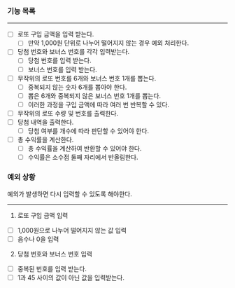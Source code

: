 ### 기능 목록

-------------------------
- [ ] 로또 구입 금액을 입력 받는다.
  - [ ] 만약 1,000원 단위로 나누어 떨어지지 않는 경우 예외 처리한다. 
- [ ] 당첨 번호와 보너스 번호를 각각 입력받는다.
  - [ ] 당첨 번호를 입력 받는다.
  - [ ] 보너스 번호를 입력 받는다.
- [ ] 무작위의 로또 번호를 6개와 보너스 번호 1개를 뽑는다.
  - [ ] 중복되지 않는 숫자 6개를 뽑아야 한다.
  - [ ] 뽑은 6개와 중복되지 않은 보너스 번호 1개를 뽑는다.
  - [ ] 이러한 과정을 구입 금액에 따라 여러 번 반복할 수 있다.
- [ ] 무작위의 로또 수량 및 번호를 출력한다.
- [ ] 당첨 내역을 출력한다.
  - [ ] 당첨 여부를 개수에 따라 판단할 수 있어야 한다.
- [ ] 총 수익률을 계산한다.
  - [ ] 총 수익률을 계산하여 반환할 수 있어야 한다.
  - [ ] 수익률은 소수점 둘째 자리에서 반올림한다.

### 예외 상황
예외가 발생하면 다시 입력할 수 있도록 해야한다.

-------------------------
1. 로또 구입 금액 입력
- [ ] 1,000원으로 나누어 떨어지지 않는 값 입력
- [ ] 음수나 0을 입력
2. 당첨 번호와 보너스 번호 입력
- [ ] 중복된 번호를 입력 받는다.
- [ ] 1과 45 사이의 값이 아닌 값을 입력받는다.